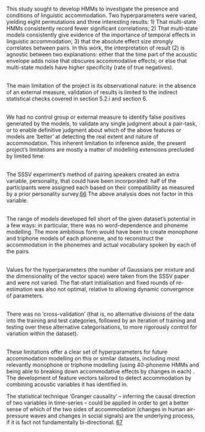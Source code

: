 This study sought to develop HMMs to investigate the presence and conditions of linguistic
accommodation. Two hyperparameters were varied, yielding eight permutations and three
interesting results: 1) That multi-state HMMs consistently record fewer significant correlations; 2)
That multi-state models consistently give evidence of the importance of temporal effects in linguistic
accommodation; 3) that the absolute effect size strongly correlates between pairs. In this work, the
interpretation of result (2) is agnostic between two explanations: either that the time part of the
acoustic envelope adds noise that obscures accommodative effects; or else that multi-state models
have higher specificity (rate of true negatives).<br><br>

The main limitation of the project is its observational nature: in the absence of an external measure,
validation of results is limited to the indirect statistical checks covered in section 5.2.i and section 6.<br><br>

We had no control group or external measure to identify false positives generated by the models, to
validate any single judgment about a pair-task, or to enable definitive judgment about which of the
above features or models are ‘better’ at detecting the real extent and nature of accommodation.
This inherent limitation to inference aside, the present project’s limitations are mostly a matter of
modelling extensions precluded by limited time:<br><br>

The SSSV experiment’s method of pairing speakers created an extra variable, personality,
that could have been incorporated: half of the participants were assigned each based on
their compatibility as measured by a prior personality survey.<a href="#fn:66" id="fnref:66">66</a> The above analysis does not
factor in this variable.<br><br>

 The range of models developed fell short of the given dataset’s potential in a few ways: in
particular, there was no word-dependence and phoneme modelling. The more ambitious
form would have been to create monophone and triphone models of each phoneme, and to
reconstruct the accommodation in the phonemes and actual vocabulary spoken by each of
the pairs.<br><br>

 Values for the hyperparameters (the number of Gaussians per mixture and the
dimensionality of the vector space) were taken from the SSSV paper and were not varied. The flat-start initialisation and fixed rounds of re-estimation was also not optimal, relative to allowing dynamic
convergence of parameters.<br><br>

 There was no ‘cross-validation’ (that is, no alternative divisions of the data into the training
and test categories, followed by an iteration of training and testing over these alternative
categorisations, to more rigorously control for variation within the dataset).<br><br>

These limitations offer a clear set of hyperparameters for future accommodation modelling on this
or similar datasets, including most relevantly monophone or triphone modelling (using 40-phoneme
HMMs and being able to breaking down accommodative effects by changes in each) . The development of feature vectors tailored to detect accommodation by combining acoustic variables it has identified in. 

The statistical technique ‘Granger causality’ – inferring the causal direction of two
variables in time-series – could be applied in order to get a better sense of which of the two sides of
accommodation (changes in human air-pressure waves and changes in social signals) are the
underlying process, if it is fact not fundamentally bi-directional. <a href="#fn:67" id="fnref:67">67</a>

<br><br>